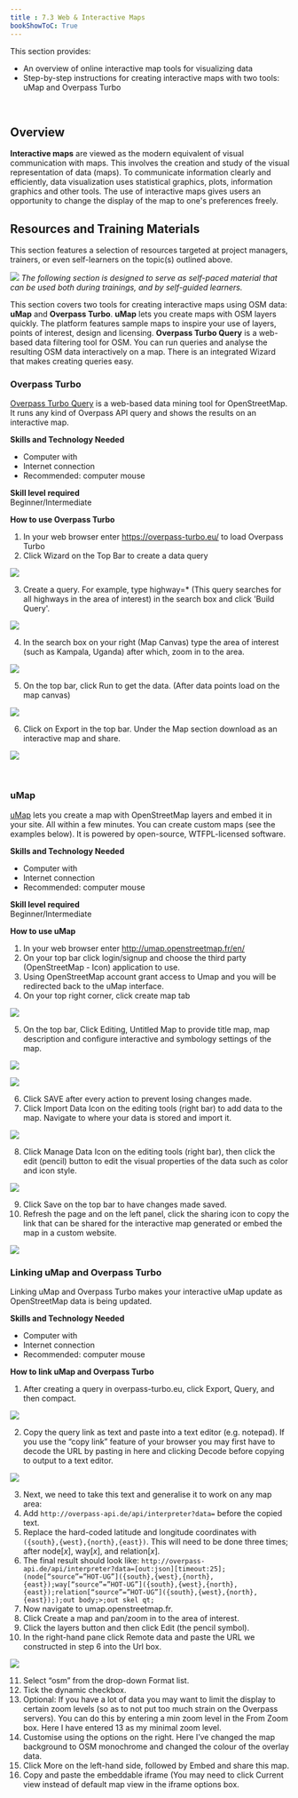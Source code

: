 ```yaml
---
title : 7.3 Web & Interactive Maps
bookShowToC: True
---
```


This section provides:

*  An overview of online interactive map tools for visualizing data
*  Step-by-step instructions for creating interactive maps with two tools: uMap and Overpass Turbo

<br>

## Overview
**Interactive maps** are viewed as the modern equivalent of visual communication with maps. This involves the creation and study of the visual representation of data (maps). To communicate information clearly and efficiently, data visualization uses statistical graphics, plots, information graphics and other tools. The use of interactive maps gives users  an opportunity to change the display of the map to one's preferences freely. 

## Resources and Training Materials
This section features a selection of resources targeted at project managers, trainers, or even self-learners on the topic(s) outlined above.

![](/images/learning_icon_wide.PNG)
*The following section is designed to serve as self-paced material that can be used both during trainings, and by self-guided learners.*

This section covers two tools for creating interactive maps using OSM data: **uMap** and **Overpass Turbo**. **uMap** lets you create maps with OSM layers quickly. The platform features sample maps to inspire your use of layers, points of interest, design and licensing. **Overpass Turbo Query** is a web-based data filtering tool for OSM. You can run queries and analyse the resulting OSM data interactively on a map. There is an integrated Wizard that makes creating queries easy.

### Overpass Turbo
[Overpass Turbo Query](http://overpass-turbo.eu) is a web-based data mining tool for OpenStreetMap. It runs any kind of Overpass API query and shows the results on an interactive map.

**Skills and Technology Needed**

* Computer with 
* Internet connection
* Recommended: computer mouse

**Skill level required** <br>
Beginner/Intermediate

**How to use Overpass Turbo**

1. In your web browser enter https://overpass-turbo.eu/ to load Overpass Turbo
2. Click Wizard on the Top Bar to create a data query

![](/images/interactivemaps/overpass1.gif)

3. Create a query. For example, type highway=* (This query searches for all highways in the area of interest)  in the search box and click 'Build Query'.


![](/images/interactivemaps/overpass2.gif)

4. In the search box on your right (Map Canvas) type the area of interest (such as Kampala, Uganda) after which, zoom in to the area.


![](/images/interactivemaps/overpass3.gif)

5. On the top bar, click Run to get the data. (After data points load on the map canvas)


![](/images/interactivemaps/overpass4.gif)

6. Click on Export in the top bar. Under the Map section download as an interactive map and share. 

![](/images/interactivemaps/overpass5.gif)

<br>

### uMap
[uMap](umap.openstreetmap.fr) lets you create a map with OpenStreetMap layers and embed it in your site. All within a few minutes. You can create custom maps (see the examples below). It is powered by open-source, WTFPL-licensed software. 

**Skills and Technology Needed**

* Computer with 
* Internet connection
* Recommended: computer mouse

**Skill level required** <br>
Beginner/Intermediate

**How to use uMap**

1. In your web browser enter http://umap.openstreetmap.fr/en/ 
2. On your top bar click login/signup and choose the third party (OpenStreetMap - Icon) application to use. 
3. Using OpenStreetMap account grant access to Umap and you will be redirected back to the uMap interface.
4. On your top right corner, click create map tab

![](/images/interactivemaps/umap1.gif)

5. On the top bar, Click Editing, Untitled Map to provide title map, map description and configure interactive and symbology settings of the map.

![](/images/interactivemaps/umap2.gif)

![](/images/interactivemaps/umap3.gif)

6. Click SAVE after every action to prevent losing changes made.
7. Click Import Data Icon on the editing tools (right bar) to add data to the map. Navigate to where your data is stored and import it.

![](/images/interactivemaps/umap4.gif)

8. Click Manage Data Icon on the editing tools (right bar), then click the edit (pencil) button to edit the visual properties of the data such as color and icon style.

![](/images/interactivemaps/umap5.gif)

9. Click Save on the top bar to have changes made saved.
10. Refresh the page and on the left panel, click the sharing icon to copy the link that can be shared for the interactive map generated or embed the map in a custom website.

![](/images/interactivemaps/umap6.gif)

### Linking uMap and Overpass Turbo
Linking uMap and Overpass Turbo makes your interactive uMap update as OpenStreetMap data is being updated.

**Skills and Technology Needed**

* Computer with 
* Internet connection
* Recommended: computer mouse

**How to link uMap and Overpass Turbo**

1. After creating a query in overpass-turbo.eu, click Export, Query, and then compact.

![](/images/interactivemaps/linkmaps1.gif)

2. Copy the query link as text and paste into a text editor (e.g. notepad). If you use the “copy link” feature of your browser you may first have to decode the URL by pasting in here and clicking Decode before copying to output to a text editor.


![](/images/interactivemaps/linkmaps2.gif)

3. Next, we need to take this text and generalise it to work on any map area:
4. Add `http://overpass-api.de/api/interpreter?data=` before the copied text.
5. Replace the hard-coded latitude and longitude coordinates with `({south},{west},{north},{east})`. This will need to be done three times; after node[*x*], way[*x*], and relation[*x*].
6. The final result should look like: `http://overpass-api.de/api/interpreter?data=[out:json][timeout:25];(node[“source”=”HOT-UG”]({south},{west},{north},{east});way[“source”=”HOT-UG”]({south},{west},{north},{east});relation[“source”=”HOT-UG”]({south},{west},{north},{east}););out body;>;out skel qt;`
7. Now navigate to umap.openstreetmap.fr.
8. Click Create a map and pan/zoom in to the area of interest.
9. Click the layers button and then click Edit (the pencil symbol).
10. In the right-hand pane click Remote data and paste the URL we constructed in step 6 into the Url box.

![](/images/interactivemaps/linkmaps3.gif)

11. Select “osm” from the drop-down Format list.
12. Tick the dynamic checkbox.
13. Optional: If you have a lot of data you may want to limit the display to certain zoom levels (so as to not put too much strain on the Overpass servers). You can do this by entering a min zoom level in the From Zoom box. Here I have entered 13 as my minimal zoom level.
14. Customise using the options on the right. Here I’ve changed the map background to OSM monochrome and changed the colour of the overlay data.
15. Click More on the left-hand side, followed by Embed and share this map.
16. Copy and paste the embeddable iframe (You may need to click Current view instead of default map view in the iframe options box.
